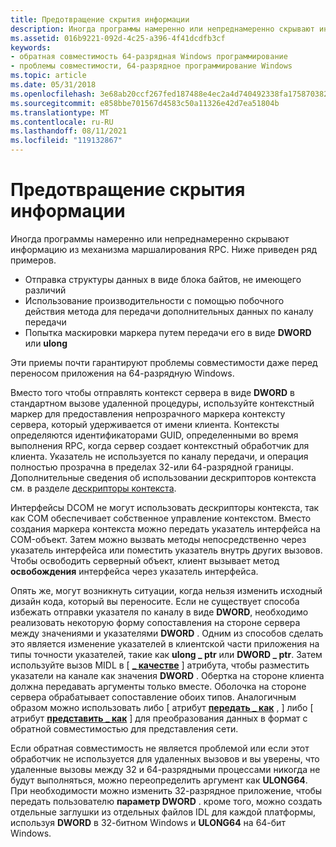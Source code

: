 ```yaml
---
title: Предотвращение скрытия информации
description: Иногда программы намеренно или непреднамеренно скрывают информацию из механизма маршалирования RPC.
ms.assetid: 016b9221-092d-4c25-a396-4f41dcdfb3cf
keywords:
- обратная совместимость 64-разрядная Windows программирование
- проблемы совместимости, 64-разрядное программирование Windows
ms.topic: article
ms.date: 05/31/2018
ms.openlocfilehash: 3e68ab20ccf267fed187488e4ec2a4d740492338fa1758703827101bd9b98bd3
ms.sourcegitcommit: e858bbe701567d4583c50a11326e42d7ea51804b
ms.translationtype: MT
ms.contentlocale: ru-RU
ms.lasthandoff: 08/11/2021
ms.locfileid: "119132867"
---
```

# <a name="avoiding-information-hiding"></a>Предотвращение скрытия информации

Иногда программы намеренно или непреднамеренно скрывают информацию из механизма маршалирования RPC. Ниже приведен ряд примеров.

-   Отправка структуры данных в виде блока байтов, не имеющего различий
-   Использование производительности с помощью побочного действия метода для передачи дополнительных данных по каналу передачи
-   Попытка маскировки маркера путем передачи его в виде **DWORD** или **ulong**

Эти приемы почти гарантируют проблемы совместимости даже перед переносом приложения на 64-разрядную Windows.

Вместо того чтобы отправлять контекст сервера в виде **DWORD** в стандартном вызове удаленной процедуры, используйте контекстный маркер для предоставления непрозрачного маркера контексту сервера, который удерживается от имени клиента. Контексты определяются идентификаторами GUID, определенными во время выполнения RPC, когда сервер создает контекстный обработчик для клиента. Указатель не используется по каналу передачи, и операция полностью прозрачна в пределах 32-или 64-разрядной границы. Дополнительные сведения об использовании дескрипторов контекста см. в разделе [дескрипторы контекста](/windows/desktop/Rpc/context-handles).

Интерфейсы DCOM не могут использовать дескрипторы контекста, так как COM обеспечивает собственное управление контекстом. Вместо создания маркера контекста можно передать указатель интерфейса на COM-объект. Затем можно вызвать методы непосредственно через указатель интерфейса или поместить указатель внутрь других вызовов. Чтобы освободить серверный объект, клиент вызывает метод **освобождения** интерфейса через указатель интерфейса.

Опять же, могут возникнуть ситуации, когда нельзя изменить исходный дизайн кода, который вы переносите. Если не существует способа избежать отправки указателя по каналу в виде **DWORD**, необходимо реализовать некоторую форму сопоставления на стороне сервера между значениями и указателями **DWORD** . Одним из способов сделать это является изменение указателей в клиентской части приложения на типы точности указателей, такие как **ulong \_ ptr** или **DWORD \_ ptr**. Затем используйте вызов MIDL в \[ [**\_ качестве**](/windows/desktop/Midl/call-as) \] атрибута, чтобы разместить указатели на канале как значения **DWORD** . Обертка на стороне клиента должна передавать аргументы только вместе. Оболочка на стороне сервера обрабатывает сопоставление обоих типов. Аналогичным образом можно использовать либо \[ атрибут [**передать \_ как**](/windows/desktop/Midl/transmit-as) , \] либо \[ атрибут [**представить \_ как**](/windows/desktop/Midl/represent-as) \] для преобразования данных в формат с обратной совместимостью для представления сети.

Если обратная совместимость не является проблемой или если этот обработчик не используется для удаленных вызовов и вы уверены, что удаленные вызовы между 32 и 64-разрядными процессами никогда не будут выполняться, можно переопределить аргумент как **ULONG64**. При необходимости можно изменить 32-разрядное приложение, чтобы передать пользователю **параметр DWORD** . кроме того, можно создать отдельные заглушки из отдельных файлов IDL для каждой платформы, используя **DWORD** в 32-битном Windows и **ULONG64** на 64-бит Windows.

 

 